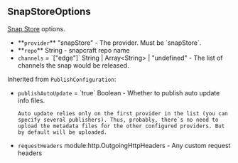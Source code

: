 ## SnapStoreOptions
[Snap Store](https://snapcraft.io/) options.

<ul>
<li>**<code id="SnapStoreOptions-provider">provider</code>** "snapStore" - The provider. Must be `snapStore`.</li>
<li>**<code id="SnapStoreOptions-repo">repo</code>** String - snapcraft repo name</li>
<li><code id="SnapStoreOptions-channels">channels</code> = `["edge"]` String | Array&lt;String&gt; | "undefined" - The list of channels the snap would be released.</li>
</ul>

Inherited from `PublishConfiguration`:

<ul>
<li><code id="SnapStoreOptions-publishAutoUpdate">publishAutoUpdate</code> = `true` Boolean - Whether to publish auto update info files.
    
    Auto update relies only on the first provider in the list (you can specify several publishers). Thus, probably, there`s no need to upload the metadata files for the other configured providers. But by default will be uploaded.
</li>
<li><code id="SnapStoreOptions-requestHeaders">requestHeaders</code> module:http.OutgoingHttpHeaders - Any custom request headers</li>
</ul>

